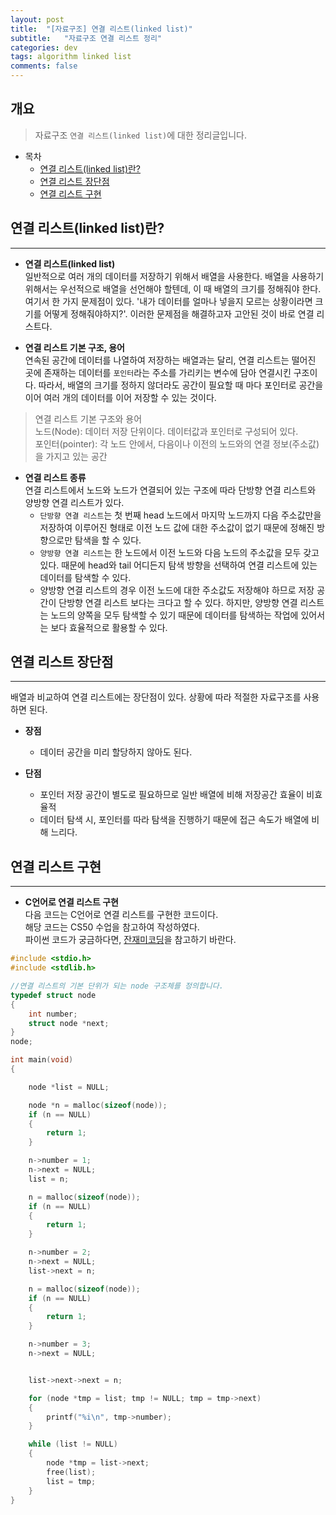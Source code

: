 ```yaml
---
layout: post
title:  "[자료구조] 연결 리스트(linked list)"
subtitle:   "자료구조 연결 리스트 정리"
categories: dev
tags: algorithm linked list
comments: false
---
```


## 개요
> 자료구조 `연결 리스트(linked list)`에 대한 정리글입니다.

- 목차
	- [연결 리스트(linked list)란?](#연결-리스트linked-list란?) 
    - [연결 리스트 장단점](#연결-리스트-장단점)
    - [연결 리스트 구현](#연결-리스트-구현)

## 연결 리스트(linked list)란?
---

* __연결 리스트(linked list)__  
일반적으로 여러 개의 데이터를 저장하기 위해서 배열을 사용한다. 배열을 사용하기 위해서는 우선적으로 배열을 선언해야 할텐데, 이 때 배열의 크기를 정해줘야 한다. 여기서 한 가지 문제점이 있다. '내가 데이터를 얼마나 넣을지 모르는 상황이라면 크기를 어떻게 정해줘야하지?'. 이러한 문제점을 해결하고자 고안된 것이 바로 연결 리스트다.

* __연결 리스트 기본 구조, 용어__  
연속된 공간에 데이터를 나열하여 저장하는 배열과는 달리, 연결 리스트는 떨어진 곳에 존재하는 데이터를 `포인터`라는 주소를 가리키는 변수에 담아 연결시킨 구조이다. 따라서, 배열의 크기를 정하지 않더라도 공간이 필요할 때 마다 포인터로 공간을 이어 여러 개의 데이터를 이어 저장할 수 있는 것이다.
> 연결 리스트 기본 구조와 용어  
> 노드(Node): 데이터 저장 단위이다. 데이터값과 포인터로 구성되어 있다.  
> 포인터(pointer): 각 노드 안에서, 다음이나 이전의 노드와의 연결 정보(주소값)을 가지고 있는 공간

* __연결 리스트 종류__  
연결 리스트에서 노드와 노드가 연결되어 있는 구조에 따라 단방향 연결 리스트와 양방향 연결 리스트가 있다.
  - `단방향 연결 리스트`는 첫 번째 head 노드에서 마지막 노드까지 다음 주소값만을 저장하여 이루어진 형태로 이전 노드 값에 대한 주소값이 없기 때문에 정해진 방향으로만 탐색을 할 수 있다.
  - `양방향 연결 리스트`는 한 노드에서 이전 노드와 다음 노드의 주소값을 모두 갖고 있다. 때문에 head와 tail 어디든지 탐색 방향을 선택하여 연결 리스트에 있는 데이터를 탐색할 수 있다.
  - 양방향 연결 리스트의 경우 이전 노드에 대한 주소값도 저장해야 하므로 저장 공간이 단방향 연결 리스트 보다는 크다고 할 수 있다. 하지만, 양방향 연결 리스트는 노드의 양쪽을 모두 탐색할 수 있기 때문에 데이터를 탐색하는 작업에 있어서는 보다 효율적으로 활용할 수 있다.

## 연결 리스트 장단점
---
배열과 비교하여 연결 리스트에는 장단점이 있다. 상황에 따라 적절한 자료구조를 사용하면 된다.  

* __장점__  
  - 데이터 공간을 미리 할당하지 않아도 된다.

* __단점__  
  - 포인터 저장 공간이 별도로 필요하므로 일반 배열에 비해 저장공간 효율이 비효율적
  - 데이터 탐색 시, 포인터를 따라 탐색을 진행하기 때문에 접근 속도가 배열에 비해 느리다.


## 연결 리스트 구현
---

* __C언어로 연결 리스트 구현__  
다음 코드는 C언어로 연결 리스트를 구현한 코드이다.  
해당 코드는 CS50 수업을 참고하여 작성하였다.  
파이썬 코드가 궁금하다면, [잔재미코딩](https://www.fun-coding.org/Chapter07-linkedlist-live.html)을 참고하기 바란다.

```c
#include <stdio.h>
#include <stdlib.h>

//연결 리스트의 기본 단위가 되는 node 구조체를 정의합니다.
typedef struct node
{
    int number; 
    struct node *next;
}
node;

int main(void)
{

    node *list = NULL;

    node *n = malloc(sizeof(node));
    if (n == NULL)
    {
        return 1;
    }

    n->number = 1;
    n->next = NULL;
    list = n;

    n = malloc(sizeof(node));
    if (n == NULL)
    {
        return 1;
    }

    n->number = 2;
    n->next = NULL;
    list->next = n;

    n = malloc(sizeof(node));
    if (n == NULL)
    {
        return 1;
    }

    n->number = 3;
    n->next = NULL;


    list->next->next = n;

    for (node *tmp = list; tmp != NULL; tmp = tmp->next)
    {
        printf("%i\n", tmp->number);
    }

    while (list != NULL)
    {
        node *tmp = list->next;
        free(list);
        list = tmp;
    }
}
```